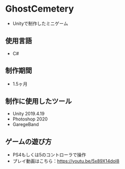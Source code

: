 # GhostCemetery

- Unityで制作したミニゲーム

## 使用言語

  - C#
  
## 制作期間

  - 1.5ヶ月
  
## 制作に使用したツール

  - Unity 2019.4.19
  - Photoshop 2020
  - GaregeBand

## ゲームの遊び方
  - PS4もしくは5のコントローラで操作
  - プレイ動画はこちら：https://youtu.be/5x89X14dol8

